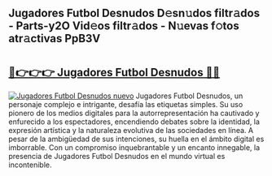 ## Jugadores Futbol Desnudos D𝚎sn𝚞dos filtr𝚊dos - Parts-y2O Vid𝚎os filtr𝚊dos - N𝚞evas f𝚘tos atr𝚊ctivas PpB3V

# <h2><a href="http://mbcpdf.tromn.icu/?c=Jugadores+Futbol+Desnudos">🔗👉👉👉 Jugadores Futbol Desnudos 🔗🔗</a></h2>

[![Jugadores Futbol Desnudos nuevo](https://i.imgur.com/pEAQMta.gif)](http://mbcpdf.tromn.icu/?c=Jugadores+Futbol+Desnudos)
Jugadores Futbol Desnudos, un personaje complejo e intrigante, desafía las etiquetas simples. Su uso pionero de los medios digitales para la autorrepresentación ha cautivado y enfurecido a los espectadores, encendiendo debates sobre la identidad, la expresión artística y la naturaleza evolutiva de las sociedades en línea. A pesar de la ambigüedad de sus intenciones, su huella en el ámbito digital es imborrable. Con un compromiso inquebrantable y un encanto innegable, la presencia de Jugadores Futbol Desnudos en el mundo virtual es incontenible.
